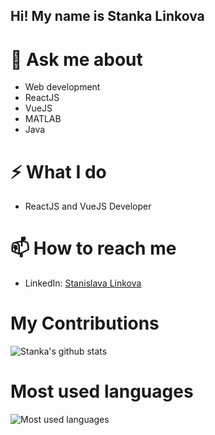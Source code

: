 ## Hi! My name is Stanka Linkova

# 💬 Ask me about 
* Web development
* ReactJS
* VueJS
* MATLAB
* Java


# ⚡️ What I do
- ReactJS and VueJS Developer

# 📫 How to reach me
- LinkedIn: [Stanislava Linkova](https://www.linkedin.com/in/stanislava-linkova-3661a2226)


# My Contributions
![Stanka's github stats](https://github-readme-stats.vercel.app/api?username=stankaLinkova&count_private=true&show_icons=true&theme=dark)

# Most used languages
![Most used languages](https://github-readme-stats.vercel.app/api/top-langs/?username=stankaLinkova&count_private=true&layout=compact&title_color=553c9a&text_color=1a202c&hide=jupyter%20notebook,html)


<!--
**stankaLinkova/stankaLinkova** is a ✨ _special_ ✨ repository because its `README.md` (this file) appears on your GitHub profile.

Here are some ideas to get you started:

- 🔭 I’m currently working on ...
- 🌱 I’m currently learning ...
- 👯 I’m looking to collaborate on ...
- 🤔 I’m looking for help with ...
- 💬 Ask me about ...
- 📫 How to reach me: ...
- 😄 Pronouns: ...
- ⚡ Fun fact: ...
-->

